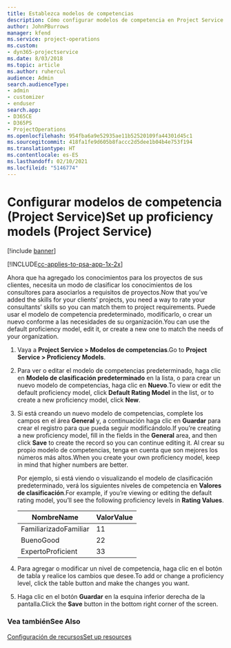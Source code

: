 ```yaml
---
title: Establezca modelos de competencias
description: Cómo configurar modelos de competencia en Project Service
author: JohnPBurrows
manager: kfend
ms.service: project-operations
ms.custom:
- dyn365-projectservice
ms.date: 8/03/2018
ms.topic: article
ms.author: ruhercul
audience: Admin
search.audienceType:
- admin
- customizer
- enduser
search.app:
- D365CE
- D365PS
- ProjectOperations
ms.openlocfilehash: 954fba6a9e52935ae11b52520109fa44301d45c1
ms.sourcegitcommit: 418fa1fe9d605b8faccc2d5dee1b04b4e753f194
ms.translationtype: HT
ms.contentlocale: es-ES
ms.lasthandoff: 02/10/2021
ms.locfileid: "5146774"
---
```

# <a name="set-up-proficiency-models-project-service"></a><span data-ttu-id="ef71b-103">Configurar modelos de competencia (Project Service)</span><span class="sxs-lookup"><span data-stu-id="ef71b-103">Set up proficiency models (Project Service)</span></span>

[!include [banner](../includes/psa-now-project-operations.md)]

[!INCLUDE[cc-applies-to-psa-app-1x-2x](../includes/cc-applies-to-psa-app-1x-2x.md)]

<span data-ttu-id="ef71b-104">Ahora que ha agregado los conocimientos para los proyectos de sus clientes, necesita un modo de clasificar los conocimientos de los consultores para asociarlos a requisitos de proyectos.</span><span class="sxs-lookup"><span data-stu-id="ef71b-104">Now that you’ve added the skills for your clients’ projects, you need a way to rate your consultants’ skills so you can match them to project requirements.</span></span> <span data-ttu-id="ef71b-105">Puede usar el modelo de competencia predeterminado, modificarlo, o crear un nuevo conforme a las necesidades de su organización.</span><span class="sxs-lookup"><span data-stu-id="ef71b-105">You can use the default proficiency model, edit it, or create a new one to match the needs of your organization.</span></span>  
  
1.  <span data-ttu-id="ef71b-106">Vaya a **Project Service > Modelos de competencias**.</span><span class="sxs-lookup"><span data-stu-id="ef71b-106">Go to **Project Service > Proficiency Models**.</span></span>  
  
2.  <span data-ttu-id="ef71b-107">Para ver o editar el modelo de competencias predeterminado, haga clic en **Modelo de clasificación predeterminado** en la lista, o para crear un nuevo modelo de competencias, haga clic en **Nuevo**.</span><span class="sxs-lookup"><span data-stu-id="ef71b-107">To view or edit the default proficiency model, click **Default Rating Model** in the list, or to create a new proficiency model, click **New**.</span></span>  
  
3.  <span data-ttu-id="ef71b-108">Si está creando un nuevo modelo de competencias, complete los campos en el área **General** y, a continuación haga clic en **Guardar** para crear el registro para que pueda seguir modificándolo.</span><span class="sxs-lookup"><span data-stu-id="ef71b-108">If you’re creating a new proficiency model, fill in the fields in the **General** area, and then click **Save** to create the record so you can continue editing it.</span></span> <span data-ttu-id="ef71b-109">Al crear su propio modelo de competencias, tenga en cuenta que son mejores los números más altos.</span><span class="sxs-lookup"><span data-stu-id="ef71b-109">When you create your own proficiency model, keep in mind that higher numbers are better.</span></span>  
  
     <span data-ttu-id="ef71b-110">Por ejemplo, si está viendo o visualizando el modelo de clasificación predeterminado, verá los siguientes niveles de competencia en **Valores de clasificación**.</span><span class="sxs-lookup"><span data-stu-id="ef71b-110">For example, if you’re viewing or editing the default rating model, you’ll see the following proficiency levels in **Rating Values**.</span></span>  
  
    |<span data-ttu-id="ef71b-111">Nombre</span><span class="sxs-lookup"><span data-stu-id="ef71b-111">Name</span></span>|<span data-ttu-id="ef71b-112">Valor</span><span class="sxs-lookup"><span data-stu-id="ef71b-112">Value</span></span>|  
    |----------|-----------|  
    |<span data-ttu-id="ef71b-113">Familiarizado</span><span class="sxs-lookup"><span data-stu-id="ef71b-113">Familiar</span></span>|<span data-ttu-id="ef71b-114">1</span><span class="sxs-lookup"><span data-stu-id="ef71b-114">1</span></span>|  
    |<span data-ttu-id="ef71b-115">Bueno</span><span class="sxs-lookup"><span data-stu-id="ef71b-115">Good</span></span>|<span data-ttu-id="ef71b-116">2</span><span class="sxs-lookup"><span data-stu-id="ef71b-116">2</span></span>|  
    |<span data-ttu-id="ef71b-117">Experto</span><span class="sxs-lookup"><span data-stu-id="ef71b-117">Proficient</span></span>|<span data-ttu-id="ef71b-118">3</span><span class="sxs-lookup"><span data-stu-id="ef71b-118">3</span></span>|  
  
4.  <span data-ttu-id="ef71b-119">Para agregar o modificar un nivel de competencia, haga clic en el botón de tabla y realice los cambios que desee.</span><span class="sxs-lookup"><span data-stu-id="ef71b-119">To add or change a proficiency level, click the table button and make the changes you want.</span></span>  
  
5.  <span data-ttu-id="ef71b-120">Haga clic en el botón **Guardar** en la esquina inferior derecha de la pantalla.</span><span class="sxs-lookup"><span data-stu-id="ef71b-120">Click the **Save** button in the bottom right corner of the screen.</span></span>  
  
### <a name="see-also"></a><span data-ttu-id="ef71b-121">Vea también</span><span class="sxs-lookup"><span data-stu-id="ef71b-121">See Also</span></span>  
 [<span data-ttu-id="ef71b-122">Configuración de recursos</span><span class="sxs-lookup"><span data-stu-id="ef71b-122">Set up resources</span></span>](../psa/set-up-resources.md)
